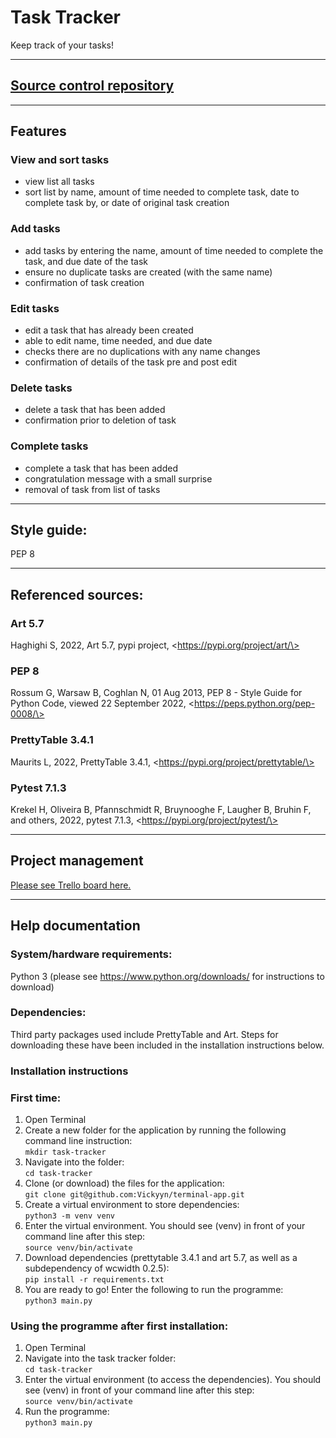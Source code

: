 # Task Tracker
Keep track of your tasks!

--- 

## [Source control repository](https://github.com/Vickyyn/terminal-app)

--- 

## Features 
### View and sort tasks
- view list all tasks
- sort list by name, amount of time needed to complete task, date to complete task by, or date of original task creation
  
### Add tasks
- add tasks by entering the name, amount of time needed to complete the task, and due date of the task
- ensure no duplicate tasks are created (with the same name)
- confirmation of task creation 

### Edit tasks
- edit a task that has already been created
- able to edit name, time needed, and due date 
- checks there are no duplications with any name changes
- confirmation of details of the task pre and post edit
  
### Delete tasks
- delete a task that has been added
- confirmation prior to deletion of task

### Complete tasks
- complete a task that has been added
- congratulation message with a small surprise
- removal of task from list of tasks

---

## Style guide: 
PEP 8

---

## Referenced sources:
### Art 5.7
Haghighi S, 2022, Art 5.7, pypi project, \<https://pypi.org/project/art/\>
### PEP 8
Rossum G, Warsaw B, Coghlan N, 01 Aug 2013, PEP 8 - Style Guide for Python Code, viewed 22 September 2022, \<https://peps.python.org/pep-0008/\>
### PrettyTable 3.4.1
Maurits L, 2022, PrettyTable 3.4.1, \<https://pypi.org/project/prettytable/\>
### Pytest 7.1.3
Krekel H, Oliveira B, Pfannschmidt R, Bruynooghe F, Laugher B, Bruhin F, and others, 2022, pytest 7.1.3, \<https://pypi.org/project/pytest/\>

---

## Project management
[Please see Trello board here.](https://trello.com/b/vgLKMc5B/terminal-app)

---

## Help documentation 

### System/hardware requirements: 
Python 3 (please see https://www.python.org/downloads/ for instructions to download)

### Dependencies:
Third party packages used include PrettyTable and Art. Steps for downloading these have been included in the installation instructions below.

### Installation instructions
### First time:
1. Open Terminal
2. Create a new folder for the application by running the following command line instruction:  
   `mkdir task-tracker`
3. Navigate into the folder:  
   `cd task-tracker`
4. Clone (or download) the files for the application:  
   `git clone git@github.com:Vickyyn/terminal-app.git`
5. Create a virtual environment to store dependencies:  
   `python3 -m venv venv`
6. Enter the virtual environment. You should see (venv) in front of your command line after this step:  
   `source venv/bin/activate`
7. Download dependencies (prettytable 3.4.1 and art 5.7, as well as a subdependency of wcwidth 0.2.5):  
   `pip install -r requirements.txt`
8. You are ready to go! Enter the following to run the programme:  
   `python3 main.py`

### Using the programme after first installation:
1. Open Terminal
2. Navigate into the task tracker folder:  
   `cd task-tracker`
3. Enter the virtual environment (to access the dependencies). You should see (venv) in front of your command line after this step:  
   `source venv/bin/activate`
4. Run the programme:  
   `python3 main.py`
